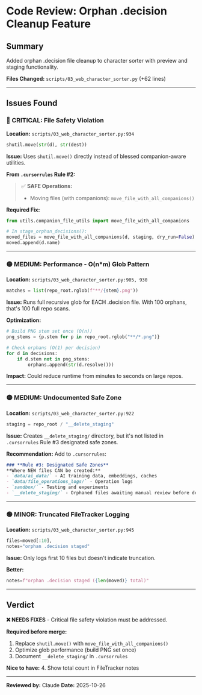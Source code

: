 # Code Review: Orphan .decision Cleanup Feature

## Summary
Added orphan .decision file cleanup to character sorter with preview and staging functionality.

**Files Changed:** `scripts/03_web_character_sorter.py` (+62 lines)

---

## Issues Found

### 🔴 CRITICAL: File Safety Violation

**Location:** `scripts/03_web_character_sorter.py:934`
```python
shutil.move(str(d), str(dest))
```

**Issue:** Uses `shutil.move()` directly instead of blessed companion-aware utilities.

**From `.cursorrules` Rule #2:**
> ✅ **SAFE Operations:**
> - Moving files (with companions): `move_file_with_all_companions()`

**Required Fix:**
```python
from utils.companion_file_utils import move_file_with_all_companions

# In stage_orphan_decisions():
moved_files = move_file_with_all_companions(d, staging, dry_run=False)
moved.append(d.name)
```

---

### 🟡 MEDIUM: Performance - O(n*m) Glob Pattern

**Location:** `scripts/03_web_character_sorter.py:905, 930`
```python
matches = list(repo_root.rglob(f"**/{stem}.png"))
```

**Issue:** Runs full recursive glob for EACH .decision file. With 100 orphans, that's 100 full repo scans.

**Optimization:**
```python
# Build PNG stem set once (O(n))
png_stems = {p.stem for p in repo_root.rglob("**/*.png")}

# Check orphans (O(1) per decision)
for d in decisions:
    if d.stem not in png_stems:
        orphans.append(str(d.resolve()))
```

**Impact:** Could reduce runtime from minutes to seconds on large repos.

---

### 🟡 MEDIUM: Undocumented Safe Zone

**Location:** `scripts/03_web_character_sorter.py:922`
```python
staging = repo_root / "__delete_staging"
```

**Issue:** Creates `__delete_staging/` directory, but it's not listed in `.cursorrules` Rule #3 designated safe zones.

**Recommendation:** Add to `.cursorrules`:
```markdown
### **Rule #3: Designated Safe Zones**
**Where NEW files CAN be created:**
- `data/ai_data/` - AI training data, embeddings, caches
- `data/file_operations_logs/` - Operation logs
- `sandbox/` - Testing and experiments
- `__delete_staging/` - Orphaned files awaiting manual review before deletion
```

---

### 🟢 MINOR: Truncated FileTracker Logging

**Location:** `scripts/03_web_character_sorter.py:945`
```python
files=moved[:10],
notes="orphan .decision staged"
```

**Issue:** Only logs first 10 files but doesn't indicate truncation.

**Better:**
```python
notes=f"orphan .decision staged ({len(moved)} total)"
```

---

## Verdict

**❌ NEEDS FIXES** - Critical file safety violation must be addressed.

**Required before merge:**
1. Replace `shutil.move()` with `move_file_with_all_companions()`
2. Optimize glob performance (build PNG set once)
3. Document `__delete_staging/` in `.cursorrules`

**Nice to have:**
4. Show total count in FileTracker notes

---

**Reviewed by:** Claude
**Date:** 2025-10-26
